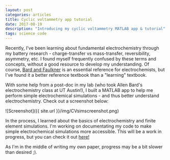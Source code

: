 ```yaml
---
layout: post
categories: articles
title: Cyclic voltammetry app tutorial
date: 2017-08-19
description: "Introducing my cyclic voltammetry MATLAB app & tutorial"
tags: science code
---
```


Recently, I've been learning about fundamental electrochemistry
through my battery research -
charge-transfer vs mass-transfer, reversibility, asymmetry, etc. I found myself
frequently confused by these terms and concepts, without a good resource to
develop my understanding. Of course,
[Bard and Faulkner](https://www.amazon.com/Electrochemical-Methods-Fundamentals-Allen-Bard/dp/0471043729)
is an essential reference for electrochemists, but I've found it a better
reference textbook than a "learning" textbook.

With some help from a post-doc in my lab (who took Allen Bard's
electrochemistry class at UT Austin!),
I built a MATLAB app to help me perform simple electrochemical simulations -
and thus better understand electrochemistry.
Check out a screenshot below:

![Screenshot]({{ site.url }}/img/CVsimscreenshot.png)

In the process, I learned about the basics of electrochemistry
and finite element simulations.
I'm working on documentating my code to make simple electrochemical
simulations more accessible.
This will be a work in progress, but you can check it out
[here!](\cyclic_voltammetry_simulation\index.html)

As I'm in the middle of writing my own paper, progress may be a bit slower than
desired ;).
